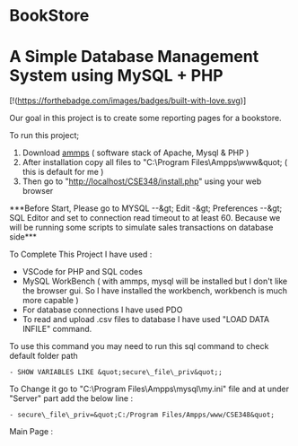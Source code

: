 # BookStore

# A Simple Database Management System using MySQL + PHP

[!(https://forthebadge.com/images/badges/built-with-love.svg)]



Our goal in this project is to create some reporting pages for a bookstore.

To run this project;

1. Download [ammps](https://ampps.com/) ( software stack of Apache, Mysql &amp; PHP )
2. After installation copy all files to &quot;C:\Program Files\Ampps\www\&quot; ( this is default for me )
3. Then go to &quot;[http://localhost/CSE348/install.php](http://localhost/CSE348/install.php)&quot; using your web browser

\*\*\*Before Start, Please go to MYSQL --\&gt; Edit -\&gt; Preferences --\&gt; SQL Editor and set to connection read timeout to at least 60. Because we will be running some scripts to simulate sales transactions on database side\*\*\*

To Complete This Project I have used :

- VSCode for PHP and SQL codes
- MySQL WorkBench ( with ammps, mysql will be installed but I don&#39;t like the browser gui. So I have installed the workbench, workbench is much more capable )
- For database connections I have used PDO
- To read and upload .csv files to database I have used &quot;LOAD DATA INFILE&quot; command.

To use this command you may need to run this sql command to check default folder path

    - SHOW VARIABLES LIKE &quot;secure\_file\_priv&quot;;

To Change it go to &quot;C:\Program Files\Ampps\mysql\my.ini&quot; file and at under &quot;Server&quot; part add the below line :

    - secure\_file\_priv=&quot;C:/Program Files/Ampps/www/CSE348&quot;

Main Page :
